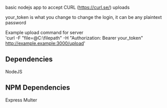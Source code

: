 basic nodejs app to accept CURL (https://curl.se/) uploads 

your_token is what you change to change the login, it can be any plaintext password

Example upload command for server <br>
'curl -F "file=@C:\filepath\" -H "Authorization: Bearer your_token" http://example.example:3000/upload'

## Dependencies
NodeJS
<br>
## NPM Dependencies
Express
Multer

